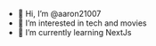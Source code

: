 - 👋 Hi, I’m @aaron21007
- 👀 I’m interested in tech and movies
- 🌱 I’m currently learning NextJs

<!---
aaron21007/aaron21007 is a ✨ special ✨ repository because its `README.md` (this file) appears on your GitHub profile.
You can click the Preview link to take a look at your changes.
--->
